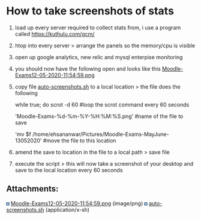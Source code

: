 # How to take screenshots of stats

1.  load up every server required to collect stats from, i use a program called <https://kuthulu.com/gcm/>
2.  htop into every server &gt; arrange the panels so the memory/cpu is visible
3.  open up google analytics, new relic and mysql enterpise monitoring
4.  you should now have the following open and looks like this [Moodle-Exams12-05-2020-11:54:59.png](attachments/137139533/137139606.png)
5.  copy file [auto-screenshots.sh](attachments/137139533/137139609.sh) to a local location &gt; the file does the following

    while true; do scrot -d 60 \#loop the scrot command every 60 seconds

    'Moodle-Exams-%d-%m-%Y-%H:%M:%S.png' \#name of the file to save

    'mv $f /home/ehsananwar/Pictures/Moodle-Exams-MayJune-13052020' \#move the file to this location

6.  amend the save to location in the file to a local path &gt; save file
7.  execute the script &gt; this will now take a screenshot of your desktop and save to the local location every 60 seconds

## Attachments:

<img src="images/icons/bullet_blue.gif" width="8" height="8" /> [Moodle-Exams12-05-2020-11:54:59.png](attachments/137139533/137139606.png) (image/png)
<img src="images/icons/bullet_blue.gif" width="8" height="8" /> [auto-screenshots.sh](attachments/137139533/137139609.sh) (application/x-sh)

